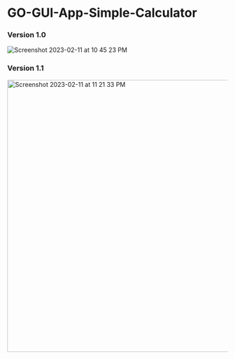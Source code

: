 # GO-GUI-App-Simple-Calculator
### Version 1.0

![Screenshot 2023-02-11 at 10 45 23 PM](https://user-images.githubusercontent.com/21117963/218284211-88679338-910e-4a04-848e-cda65bedd1ed.png)

### Version 1.1
<img width="621" alt="Screenshot 2023-02-11 at 11 21 33 PM" src="https://user-images.githubusercontent.com/21117963/218285266-fde163af-5528-4abf-ab53-4d6c0f022dde.png">
